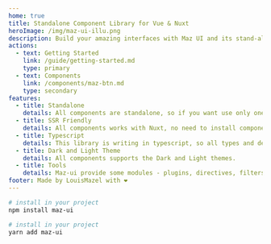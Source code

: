 ```yaml
---
home: true
title: Standalone Component Library for Vue & Nuxt
heroImage: /img/maz-ui-illu.png
description: Build your amazing interfaces with Maz UI and its stand-alone components - Stand-alone components library for Vue.JS & Nuxt.JS
actions:
  - text: Getting Started
    link: /guide/getting-started.md
    type: primary
  - text: Components
    link: /components/maz-btn.md
    type: secondary
features:
  - title: Standalone
    details: All components are standalone, so if you want use only one component from this library you don't need to install the whole library
  - title: SSR Friendly
    details: All components works with Nuxt, no need to install components on client side
  - title: Typescript
    details: This library is writing in typescript, so all types and declarations are directly availables
  - title: Dark and Light Theme
    details: All components supports the Dark and Light themes.
  - title: Tools
    details: Maz-ui provide some modules - plugins, directives, filters and helpers
footer: Made by LouisMazel with ❤️
---
```


<!-- markdownlint-disable -->

<NpmBadge package="maz-ui" dist-tag="latest" />

<CodeGroup>

  <CodeGroupItem title="NPM" active>

```bash
# install in your project
npm install maz-ui
```
  </CodeGroupItem>

  <CodeGroupItem title="YARN">

```bash
# install in your project
yarn add maz-ui
```
  </CodeGroupItem>
</CodeGroup>